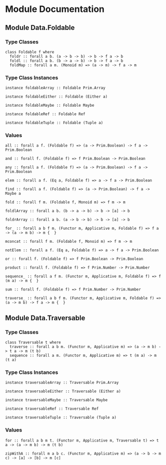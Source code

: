 # Module Documentation

## Module Data.Foldable

### Type Classes

    class Foldable f where
      foldr :: forall a b. (a -> b -> b) -> b -> f a -> b
      foldl :: forall a b. (b -> a -> b) -> b -> f a -> b
      foldMap :: forall a m. (Monoid m) => (a -> m) -> f a -> m


### Type Class Instances

    instance foldableArray :: Foldable Prim.Array

    instance foldableEither :: Foldable (Either a)

    instance foldableMaybe :: Foldable Maybe

    instance foldableRef :: Foldable Ref

    instance foldableTuple :: Foldable (Tuple a)


### Values

    all :: forall a f. (Foldable f) => (a -> Prim.Boolean) -> f a -> Prim.Boolean

    and :: forall f. (Foldable f) => f Prim.Boolean -> Prim.Boolean

    any :: forall a f. (Foldable f) => (a -> Prim.Boolean) -> f a -> Prim.Boolean

    elem :: forall a f. (Eq a, Foldable f) => a -> f a -> Prim.Boolean

    find :: forall a f. (Foldable f) => (a -> Prim.Boolean) -> f a -> Maybe a

    fold :: forall f m. (Foldable f, Monoid m) => f m -> m

    foldlArray :: forall a b. (b -> a -> b) -> b -> [a] -> b

    foldrArray :: forall a b. (a -> b -> b) -> b -> [a] -> b

    for_ :: forall a b f m. (Functor m, Applicative m, Foldable f) => f a -> (a -> m b) -> m {  }

    mconcat :: forall f m. (Foldable f, Monoid m) => f m -> m

    notElem :: forall a f. (Eq a, Foldable f) => a -> f a -> Prim.Boolean

    or :: forall f. (Foldable f) => f Prim.Boolean -> Prim.Boolean

    product :: forall f. (Foldable f) => f Prim.Number -> Prim.Number

    sequence_ :: forall a f m. (Functor m, Applicative m, Foldable f) => f (m a) -> m {  }

    sum :: forall f. (Foldable f) => f Prim.Number -> Prim.Number

    traverse_ :: forall a b f m. (Functor m, Applicative m, Foldable f) => (a -> m b) -> f a -> m {  }



## Module Data.Traversable

### Type Classes

    class Traversable t where
      traverse :: forall a b m. (Functor m, Applicative m) => (a -> m b) -> t a -> m (t b)
      sequence :: forall a m. (Functor m, Applicative m) => t (m a) -> m (t a)


### Type Class Instances

    instance traversableArray :: Traversable Prim.Array

    instance traversableEither :: Traversable (Either a)

    instance traversableMaybe :: Traversable Maybe

    instance traversableRef :: Traversable Ref

    instance traversableTuple :: Traversable (Tuple a)


### Values

    for :: forall a b m t. (Functor m, Applicative m, Traversable t) => t a -> (a -> m b) -> m (t b)

    zipWithA :: forall m a b c. (Functor m, Applicative m) => (a -> b -> m c) -> [a] -> [b] -> m [c]



